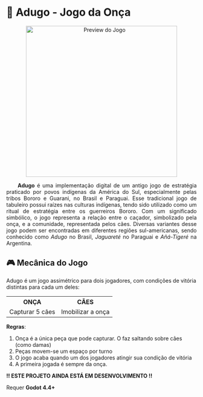 # 🐆 Adugo - Jogo da Onça

<center>
    <img src="https://i.imgur.com/cvEtB0V.png" alt="Preview do Jogo" width="400"/>
</center>

<p style="text-align:justify; text-indent:30px">
<b>Adugo</b> é uma implementação digital de um antigo jogo de estratégia praticado por povos indígenas da América do Sul, especialmente pelas tribos Bororo e Guarani, no Brasil e Paraguai. Esse tradicional jogo de tabuleiro possui raízes nas culturas indígenas, tendo sido utilizado como um ritual de estratégia entre os guerreiros Bororo. Com um significado simbólico, o jogo representa a relação entre o caçador, simbolizado pela onça, e a comunidade, representada pelos cães. Diversas variantes desse jogo podem ser encontradas em diferentes regiões sul-americanas, sendo conhecido como <i>Adugo</i> no Brasil, <i>Jaguareté</i> no Paraguai e <i>Añá-Tigeré</i> na Argentina.
</p>

## 🎮 Mecânica do Jogo
Adugo é um jogo assimétrico para dois jogadores, com condições de vitória distintas para cada um deles:
<table>
    <tr>
      <th>ONÇA</th>
      <th>CÃES</th>
    </tr>
    <tr>
      <td>Capturar 5 cães</td>
      <td>Imobilizar a onça</td>
    </tr>
</table>

**Regras**:
1. Onça é a única peça que pode capturar. O faz saltando sobre cães (como damas)
2. Peças movem-se um espaço por turno
3. O jogo acaba quando um dos jogadores atingir sua condição de vitória
4. A primeira jogada é sempre da onça.

**‼️ ESTE PROJETO AINDA ESTÁ EM DESENVOLVIMENTO ‼️**

Requer **Godot 4.4+**